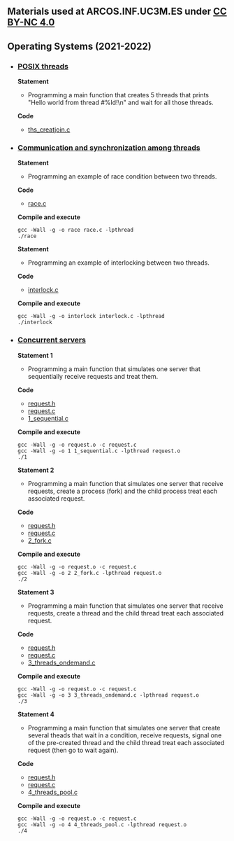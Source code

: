 ## Materials used at ARCOS.INF.UC3M.ES under [CC BY-NC 4.0](http://creativecommons.org/licenses/by-nc/4.0/) 

## Operating Systems (2021-2022)

 * ### <ins>POSIX threads</ins>
   **Statement**
     * Programming a main function that creates 5 threads that prints "Hello world from thread #%ld!\n" and wait for all those threads.
 
   **Code**
     * <a href="https://github.com/acaldero/labs/blob/main/GII_Sistemas_Operativos/w6_threads/ths_creatjoin.c">ths_creatjoin.c</a>


 * ### <ins>Communication and synchronization among threads</ins>

   **Statement**
     * Programming an example of race condition between two threads.
 
   **Code**
     * <a href="https://github.com/acaldero/labs/blob/main/GII_Sistemas_Operativos/w10_cns/race.c">race.c</a>

   **Compile and execute**
   ```
   gcc -Wall -g -o race race.c -lpthread
   ./race
   ```

   **Statement**
     * Programming an example of interlocking between two threads.
 
   **Code**
     * <a href="https://github.com/acaldero/labs/blob/main/GII_Sistemas_Operativos/w10_cns/interlock.c">interlock.c</a>

   **Compile and execute**
   ```
   gcc -Wall -g -o interlock interlock.c -lpthread
   ./interlock
   ```


 * ### <ins>Concurrent servers</ins>

   **Statement 1**
     * Programming a main function that simulates one server that sequentially receive requests and treat them.

   **Code**
    * <a href="https://github.com/acaldero/labs/blob/main/GII_Sistemas_Operativos/w11_servers/request.h">request.h</a>
    * <a href="https://github.com/acaldero/labs/blob/main/GII_Sistemas_Operativos/w11_servers/request.c">request.c</a>
    * <a href="https://github.com/acaldero/labs/blob/main/GII_Sistemas_Operativos/w11_servers/1_sequential.c">1_sequential.c</a>

   **Compile and execute**
   ```
   gcc -Wall -g -o request.o -c request.c
   gcc -Wall -g -o 1 1_sequential.c -lpthread request.o
   ./1
   ```


   **Statement 2**
     * Programming a main function that simulates one server that receive requests, create a process (fork) and the child process treat each associated request.

   **Code**
    * <a href="https://github.com/acaldero/labs/blob/main/GII_Sistemas_Operativos/w11_servers/request.h">request.h</a>
    * <a href="https://github.com/acaldero/labs/blob/main/GII_Sistemas_Operativos/w11_servers/request.c">request.c</a>
    * <a href="https://github.com/acaldero/labs/blob/main/GII_Sistemas_Operativos/w11_servers/1_sequential.c">2_fork.c</a>

   **Compile and execute**
   ```
   gcc -Wall -g -o request.o -c request.c
   gcc -Wall -g -o 2 2_fork.c -lpthread request.o
   ./2
   ```


   **Statement 3**
     * Programming a main function that simulates one server that receive requests, create a thread and the child thread treat each associated request.

   **Code**
    * <a href="https://github.com/acaldero/labs/blob/main/GII_Sistemas_Operativos/w11_servers/request.h">request.h</a>
    * <a href="https://github.com/acaldero/labs/blob/main/GII_Sistemas_Operativos/w11_servers/request.c">request.c</a>
    * <a href="https://github.com/acaldero/labs/blob/main/GII_Sistemas_Operativos/w11_servers/1_sequential.c">3_threads_ondemand.c</a>

   **Compile and execute**
   ```
   gcc -Wall -g -o request.o -c request.c
   gcc -Wall -g -o 3 3_threads_ondemand.c -lpthread request.o
   ./3
   ```


   **Statement 4**
     * Programming a main function that simulates one server that create several theads that wait in a condition, receive requests, signal one of the pre-created thread and the child thread treat each associated request (then go to wait again).

   **Code**
    * <a href="https://github.com/acaldero/labs/blob/main/GII_Sistemas_Operativos/w11_servers/request.h">request.h</a>
    * <a href="https://github.com/acaldero/labs/blob/main/GII_Sistemas_Operativos/w11_servers/request.c">request.c</a>
    * <a href="https://github.com/acaldero/labs/blob/main/GII_Sistemas_Operativos/w11_servers/1_sequential.c">4_threads_pool.c</a>

   **Compile and execute**
   ```
   gcc -Wall -g -o request.o -c request.c
   gcc -Wall -g -o 4 4_threads_pool.c -lpthread request.o
   ./4
   ```

